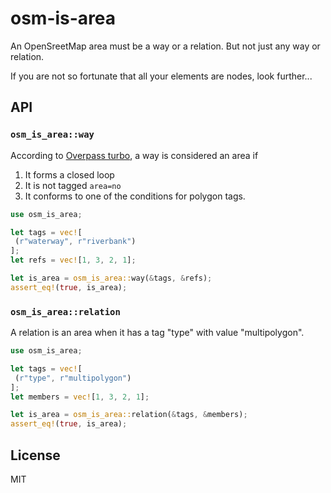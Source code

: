 # osm-is-area

An OpenSreetMap area must be a way or a relation. But not just any way or relation. 

If you are not so fortunate that all your elements are nodes, look further...

## API


### `osm_is_area::way`

According to [Overpass turbo](https://wiki.openstreetmap.org/wiki/Overpass_turbo/Polygon_Features), a way is considered an area if 
  1. It forms a closed loop
  2. It is not tagged `area=no`
  3. It conforms to one of the conditions for polygon tags.

```rust
use osm_is_area;

let tags = vec![
 (r"waterway", r"riverbank")
];
let refs = vec![1, 3, 2, 1];

let is_area = osm_is_area::way(&tags, &refs);
assert_eq!(true, is_area);
```

### `osm_is_area::relation`

A relation is an area when it has a tag "type" with value "multipolygon".
```rust
use osm_is_area;

let tags = vec![
 (r"type", r"multipolygon")
];
let members = vec![1, 3, 2, 1];

let is_area = osm_is_area::relation(&tags, &members);
assert_eq!(true, is_area);
```

## License

MIT
